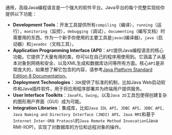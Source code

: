 通用，高级Java编程语言是一个强大的软件平台。Java平台的每个完整实现给你提供以下功能：

* **Development Tools**：开发工具提供所有`compiling`（编译），`running`（运行），`monitoring`（监控），`debugging`（调试），`documenting`（编写文档）时需要用的东西。作为一个新手你使用的主要工具是`javac`(编译器)，`java`（启动器）和`javadoc`（文档工具）。
* **Application Programming Interface (API)**：`API`提供Java编程语言的核心功能。它提供了大量有用的类，你可以在自己的程序用使用到。它涵盖了从基本对象到网络和安全、以及XML生成和数据库访问等所有方面。核心`API`是非常庞大的，如果想了解它包含的内容，请参考[Java Platform Standard Edition 8 Documentation](https://docs.oracle.com/javase/8/docs/index.html)。
* **Deployment Technologies**：`JDK`提供了标准的机制，比如Java Web启动软件和Java插件软件，用于将应用程序部署并为终端用户提供服务。
* **User Interface Toolkits**：`JavaFX`，`Swing`，以及`Java 2D`工具包使得创建复杂的图形用户界面（GUI）成为可能。
* **Integration Libraries**：集成库，比如`Java IDL API`、`JDBC API`、`JDBC API, Java Naming and Directory Interface (JNDI) API`、`Java RMI`和基于`Internet Inter-ORB Protocol`的`Java Remote Method Invocation`(Java RMI-IIOP)，实现了对数据库的方位和远程对象的操作。